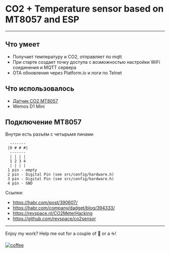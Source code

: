 # CO2 + Temperature sensor based on MT8057 and ESP

--------------------------------------------------------------
## Что умеет
* Получает температуру и CO2, отправляет по mqtt
* При старте создает точку доступа с возможностью настройки WiFi соединения и MQTT сервера
* OTA обновления через Platform.io и логи по Telnet

## Что использовалось
* [Датчик CO2 MT8057](https://masterkit.ru/shop/1266110)
* Wemos D1 Mini

## Подключение MT8057
Внутри есть разъём с четырьмя пинами
```
  -------
 |O # # #|
  -------
  | | | |
  1 2 3 4
  | | | |
 1 pin - empty
 2 pin - Digital Pin (see src/config/hardware.h)
 3 pin - Digital Pin (see src/config/hardware.h)
 4 pin - GND
```

Ссылки:
* https://habr.com/post/390607/
* https://habr.com/company/dadget/blog/394333/
* https://revspace.nl/CO2MeterHacking
* https://github.com/revspace/co2sensor

---

Enjoy my work? Help me out for a couple of :beers: or a :coffee:!

[![coffee](https://www.buymeacoffee.com/assets/img/custom_images/black_img.png)](https://www.buymeacoffee.com/qcDXvboAE)
